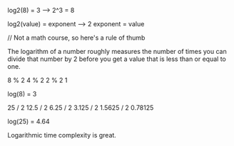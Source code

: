 log2(8) = 3  -->  2^3 = 8

log2(value) = exponent --> 2 exponent = value

// Not a math course, so here's a rule of thumb

The logarithm of a number roughly measures the number of times you can divide that number by 2 before you get a value that is less than or equal to one.


8 % 2
4 % 2
2 % 2
1

log(8) = 3

25 / 2
12.5 / 2
6.25 / 2
3.125 / 2
1.5625 / 2
0.78125

log(25) = 4.64

Logarithmic time complexity is great.